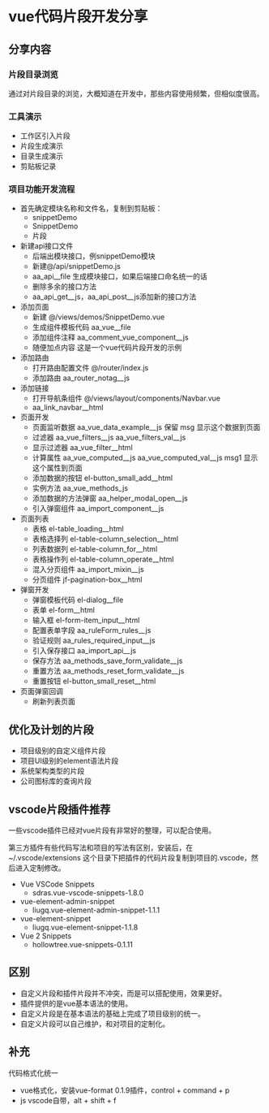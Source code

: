 # vue代码片段开发分享

## 分享内容

### 片段目录浏览

通过对片段目录的浏览，大概知道在开发中，那些内容使用频繁，但相似度很高。

### 工具演示

- 工作区引入片段
- 片段生成演示
- 目录生成演示
- 剪贴板记录

### 项目功能开发流程


- 首先确定模块名称和文件名，复制到剪贴板：
  - snippetDemo
  - SnippetDemo
  - 片段
- 新建api接口文件
  - 后端出模块接口，例snippetDemo模块
  - 新建@/api/snippetDemo.js
  - aa_api__file 生成模块接口，如果后端接口命名统一的话
  - 删除多余的接口方法
  - aa_api_get__js，aa_api_post__js添加新的接口方法
- 添加页面
  - 新建 @/views/demos/SnippetDemo.vue
  - 生成组件模板代码 aa_vue__file
  - 添加组件注释 aa_comment_vue_component__js
  - 随便加点内容 这是一个vue代码片段开发的示例
- 添加路由
  - 打开路由配置文件 @/router/index.js
  - 添加路由 aa_router_notag__js
- 添加链接
  - 打开导航条组件 @/views/layout/components/Navbar.vue
  - aa_link_navbar__html
- 页面开发
  - 页面监听数据 aa_vue_data_example__js 保留 msg 显示这个数据到页面
  - 过滤器 aa_vue_filters__js aa_vue_filters_val__js
  - 显示过滤器 aa_vue_filter__html
  - 计算属性 aa_vue_computed__js aa_vue_computed_val__js msg1 显示这个属性到页面
  - 添加数据的按钮 el-button_small_add__html
  - 实例方法 aa_vue_methods_js
  - 添加数据的方法弹窗 aa_helper_modal_open__js
  - 引入弹窗组件 aa_import_component__js
- 页面列表
  - 表格 el-table_loading__html
  - 表格选择列 el-table-column_selection__html
  - 列表数据列 el-table-column_for__html
  - 表格操作列 el-table-column_operate__html
  - 混入分页组件 aa_import_mixin__js
  - 分页组件 jf-pagination-box__html
- 弹窗开发
  - 弹窗模板代码 el-dialog__file
  - 表单 el-form__html
  - 输入框 el-form-item_input__html
  - 配置表单字段 aa_ruleForm_rules__js
  - 验证规则 aa_rules_required_input__js
  - 引入保存接口 aa_import_api__js
  - 保存方法 aa_methods_save_form_validate__js
  - 重置方法 aa_methods_reset_form_validate__js
  - 重置按钮 el-button_small_reset__html
- 页面弹窗回调
  - 刷新列表页面

## 优化及计划的片段

- 项目级别的自定义组件片段
- 项目UI级别的element语法片段
- 系统架构类型的片段
- 公司图标库的查询片段

## vscode片段插件推荐

一些vscode插件已经对vue片段有非常好的整理，可以配合使用。

第三方插件有些代码写法和项目的写法有区别，安装后，在 ~/.vscode/extensions 这个目录下把插件的代码片段复制到项目的.vscode，然后进入定制修改。

- Vue VSCode Snippets
  - sdras.vue-vscode-snippets-1.8.0
- vue-element-admin-snippet
  - liugq.vue-element-admin-snippet-1.1.1
- vue-element-snippet
  - liugq.vue-element-snippet-1.1.8
- Vue 2 Snippets
  - hollowtree.vue-snippets-0.1.11

## 区别

- 自定义片段和插件片段并不冲突，而是可以搭配使用，效果更好。
- 插件提供的是vue基本语法的使用。
- 自定义片段是在基本语法的基础上完成了项目级别的统一。
- 自定义片段可以自己维护，和对项目的定制化。

## 补充

代码格式化统一

- vue格式化，安装vue-format 0.1.9插件，control + command + p
- js vscode自带，alt + shift + f
